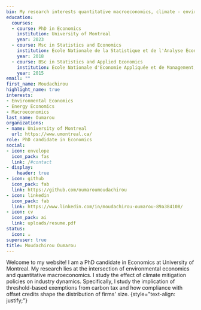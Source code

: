 ```yaml
---
bio: My research interests quantitative macroeconomics, climate - environmental economics and firms dynamics.
education:
  courses:
  - course: PhD in Economics
    institution: University of Montreal 
    year: 2023
  - course: Msc in Statistics and Economics
    institution: Ecole Nationale de la Statistique et de l'Analyse Economique, ENSAE, Senegal 
    year: 2018
  - course: BSc in Statistics and Applied Economics 
    institution: Ecole Nationale d'Economie Appliquée et de Management, ENEAM, Benin
    year: 2015
email: ""
first_name: Moudachirou
highlight_name: true
interests:
- Environmental Economics
- Energy Economics
- Macroeconomics 
last_name: Oumarou
organizations:
- name: University of Montreal
  url: https://www.umontreal.ca/
role: PhD candidate in Economics 
social:
- icon: envelope
  icon_pack: fas
  link: /#contact
- display:
    header: true
- icon: github
  icon_pack: fab
  link: https://github.com/oumaroumoudachirou
- icon: linkedin
  icon_pack: fab
  link: https://www.linkedin.com/in/moudachirou-oumarou-89a384108/
- icon: cv
  icon_pack: ai
  link: uploads/resume.pdf
status:
  icon: ☕️
superuser: true
title: Moudachirou Oumarou
---
```


Welcome to my website! I am a PhD candidate in Economics at University of Montreal. My research lies at the intersection of environmental economics and quantitative macroeconomics. I study the effect of climate mitigation policies on industry dynamics. Specifically, I study the implication of threshold-based exemptions from carbon tax and how compliance with offset credits shape the distribution of firms' size. 
{style="text-align: justify;"}
